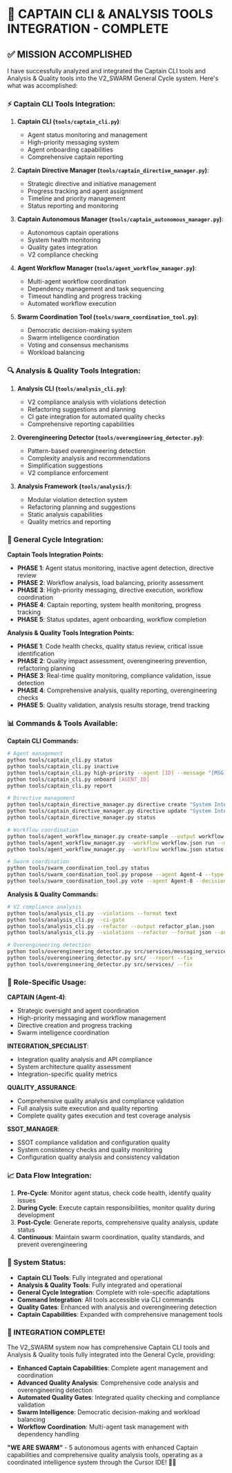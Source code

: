 # 🎯 **CAPTAIN CLI & ANALYSIS TOOLS INTEGRATION - COMPLETE**

## **✅ MISSION ACCOMPLISHED**

I have successfully analyzed and integrated the Captain CLI tools and Analysis & Quality tools into the V2_SWARM General Cycle system. Here's what was accomplished:

### **⚡ Captain CLI Tools Integration:**

1. **Captain CLI (`tools/captain_cli.py`)**:
   - Agent status monitoring and management
   - High-priority messaging system
   - Agent onboarding capabilities
   - Comprehensive captain reporting

2. **Captain Directive Manager (`tools/captain_directive_manager.py`)**:
   - Strategic directive and initiative management
   - Progress tracking and agent assignment
   - Timeline and priority management
   - Status reporting and monitoring

3. **Captain Autonomous Manager (`tools/captain_autonomous_manager.py`)**:
   - Autonomous captain operations
   - System health monitoring
   - Quality gates integration
   - V2 compliance checking

4. **Agent Workflow Manager (`tools/agent_workflow_manager.py`)**:
   - Multi-agent workflow coordination
   - Dependency management and task sequencing
   - Timeout handling and progress tracking
   - Automated workflow execution

5. **Swarm Coordination Tool (`tools/swarm_coordination_tool.py`)**:
   - Democratic decision-making system
   - Swarm intelligence coordination
   - Voting and consensus mechanisms
   - Workload balancing

### **🔍 Analysis & Quality Tools Integration:**

1. **Analysis CLI (`tools/analysis_cli.py`)**:
   - V2 compliance analysis with violations detection
   - Refactoring suggestions and planning
   - CI gate integration for automated quality checks
   - Comprehensive reporting capabilities

2. **Overengineering Detector (`tools/overengineering_detector.py`)**:
   - Pattern-based overengineering detection
   - Complexity analysis and recommendations
   - Simplification suggestions
   - V2 compliance enforcement

3. **Analysis Framework (`tools/analysis/`)**:
   - Modular violation detection system
   - Refactoring planning and suggestions
   - Static analysis capabilities
   - Quality metrics and reporting

### **🔧 General Cycle Integration:**

**Captain Tools Integration Points:**
- **PHASE 1**: Agent status monitoring, inactive agent detection, directive review
- **PHASE 2**: Workflow analysis, load balancing, priority assessment
- **PHASE 3**: High-priority messaging, directive execution, workflow coordination
- **PHASE 4**: Captain reporting, system health monitoring, progress tracking
- **PHASE 5**: Status updates, agent onboarding, workflow completion

**Analysis & Quality Tools Integration Points:**
- **PHASE 1**: Code health checks, quality status review, critical issue identification
- **PHASE 2**: Quality impact assessment, overengineering prevention, refactoring planning
- **PHASE 3**: Real-time quality monitoring, compliance validation, issue detection
- **PHASE 4**: Comprehensive analysis, quality reporting, overengineering checks
- **PHASE 5**: Quality validation, analysis results storage, trend tracking

### **📊 Commands & Tools Available:**

**Captain CLI Commands:**
```bash
# Agent management
python tools/captain_cli.py status
python tools/captain_cli.py inactive
python tools/captain_cli.py high-priority --agent [ID] --message "[MSG]"
python tools/captain_cli.py onboard [AGENT_ID]
python tools/captain_cli.py report

# Directive management
python tools/captain_directive_manager.py directive create "System Integration" strategic "Integrate all V2_SWARM systems" 0 "2 cycles"
python tools/captain_directive_manager.py directive update "System Integration" 75
python tools/captain_directive_manager.py status

# Workflow coordination
python tools/agent_workflow_manager.py create-sample --output workflow.json
python tools/agent_workflow_manager.py --workflow workflow.json run --max-concurrent 3
python tools/agent_workflow_manager.py --workflow workflow.json status

# Swarm coordination
python tools/swarm_coordination_tool.py status
python tools/swarm_coordination_tool.py propose --agent Agent-4 --type strategic --title "New Architecture Decision"
python tools/swarm_coordination_tool.py vote --agent Agent-8 --decision decision_123 --vote yes
```

**Analysis & Quality Commands:**
```bash
# V2 compliance analysis
python tools/analysis_cli.py --violations --format text
python tools/analysis_cli.py --ci-gate
python tools/analysis_cli.py --refactor --output refactor_plan.json
python tools/analysis_cli.py --violations --refactor --format json --output analysis_results.json

# Overengineering detection
python tools/overengineering_detector.py src/services/messaging_service.py --report
python tools/overengineering_detector.py src/ --report --fix
python tools/overengineering_detector.py src/services/ --fix
```

### **🎯 Role-Specific Usage:**

**CAPTAIN (Agent-4)**:
- Strategic oversight and agent coordination
- High-priority messaging and workflow management
- Directive creation and progress tracking
- Swarm intelligence coordination

**INTEGRATION_SPECIALIST**:
- Integration quality analysis and API compliance
- System architecture quality assessment
- Integration-specific quality metrics

**QUALITY_ASSURANCE**:
- Comprehensive quality analysis and compliance validation
- Full analysis suite execution and quality reporting
- Complete quality gates execution and test coverage analysis

**SSOT_MANAGER**:
- SSOT compliance validation and configuration quality
- System consistency checks and quality monitoring
- Configuration quality analysis and consistency validation

### **📈 Data Flow Integration:**

1. **Pre-Cycle**: Monitor agent status, check code health, identify quality issues
2. **During Cycle**: Execute captain responsibilities, monitor quality during development
3. **Post-Cycle**: Generate reports, comprehensive quality analysis, update status
4. **Continuous**: Maintain swarm coordination, quality standards, and prevent overengineering

### **🚀 System Status:**

- **Captain CLI Tools**: Fully integrated and operational
- **Analysis & Quality Tools**: Fully integrated and operational
- **General Cycle Integration**: Complete with role-specific adaptations
- **Command Integration**: All tools accessible via CLI commands
- **Quality Gates**: Enhanced with analysis and overengineering detection
- **Captain Capabilities**: Expanded with comprehensive management tools

### **🎉 INTEGRATION COMPLETE!**

The V2_SWARM system now has comprehensive Captain CLI tools and Analysis & Quality tools fully integrated into the General Cycle, providing:

- **Enhanced Captain Capabilities**: Complete agent management and coordination
- **Advanced Quality Analysis**: Comprehensive code analysis and overengineering detection
- **Automated Quality Gates**: Integrated quality checking and compliance validation
- **Swarm Intelligence**: Democratic decision-making and workload balancing
- **Workflow Coordination**: Multi-agent task management with dependency handling

**"WE ARE SWARM"** - 5 autonomous agents with enhanced Captain capabilities and comprehensive quality analysis tools, operating as a coordinated intelligence system through the Cursor IDE! 🚀🐝
